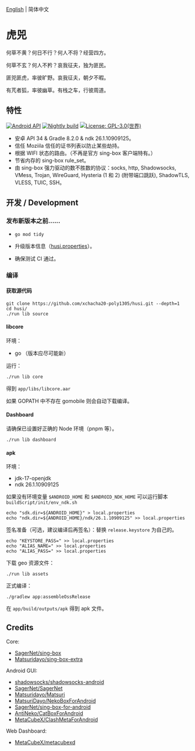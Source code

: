 [English](./README.md) | 简体中文

# 虎兕

何草不黄？何日不行？何人不将？经营四方。

何草不玄？何人不矜？哀我征夫，独为匪民。

匪兕匪虎，率彼旷野。哀我征夫，朝夕不暇。

有芃者狐，率彼幽草。有栈之车，行彼周道。

## 特性

[![Android API](https://img.shields.io/badge/API-34-brightgreen.svg?style=flat)](https://android-arsenal.com/api?level=34)
[![Nightly build](https://github.com/xchacha20-poly1305/husi/actions/workflows/nightly.yml/badge.svg)](https://github.com/xchacha20-poly1305/husi/actions/workflows/nightly.yml)
[![License: GPL-3.0(世界)](https://img.shields.io/badge/license-GPL--3.0(世界)-orange.svg)](https://sing-box.sagernet.org/#license)

* 安卓 API 34 & Gradle 8.2.0 & ndk 26.1.10909125。
* 信任 Moziila 信任的证书列表以防止某些劫持。
* 根据 WIFI 状态的路由。（不再是官方 sing-box 客户端特有。）
* 节省内存的 sing-box rule_set。
* 由 sing-box 强力驱动的数不胜数的协议：socks, http, Shadowsocks, VMess, Trojan,
  WireGuard, Hysteria (1 和 2) (附带端口跳跃), ShadowTLS, VLESS, TUIC, SSH。

## 开发 / Development

### 发布新版本之前......

* `go mod tidy`

* 升级版本信息（[husi.properties](./husi.properties)）。

* 确保测试 CI 通过。

### 编译

#### 获取源代码

```shell
git clone https://github.com/xchacha20-poly1305/husi.git --depth=1
cd husi/
./run lib source
```

#### libcore

环境：

* go （版本应尽可能新）

运行：

```shell
./run lib core
```

得到 `app/libs/libcore.aar`

如果 GOPATH 中不存在 gomobile 则会自动下载编译。

#### Dashboard

请确保已设置好正确的 Node 环境（pnpm 等）。

```shell
./run lib dashboard
```

#### apk

环境：

* jdk-17-openjdk
* ndk 26.1.10909125

如果没有环境变量 `$ANDROID_HOME` 和 `$ANDROID_NDK_HOME` 可以运行脚本 `buildScript/init/env_ndk.sh`

```shell
echo "sdk.dir=${ANDROID_HOME}" > local.properties
echo "ndk.dir=${ANDROID_HOME}/ndk/26.1.10909125" >> local.properties
```

签名准备（可选，建议编译后再签名）：替换 `release.keystore` 为自己的。

```shell
echo "KEYSTORE_PASS=" >> local.properties
echo "ALIAS_NAME=" >> local.properties
echo "ALIAS_PASS=" >> local.properties
```

下载 geo 资源文件：

```shell
./run lib assets
```

正式编译：

```shell
./gradlew app:assembleOssRelease
```

在 `app/build/outputs/apk` 得到 apk 文件。

## Credits

Core:
- [SagerNet/sing-box](https://github.com/SagerNet/sing-box)
- [Matsuridayo/sing-box-extra](https://github.com/MatsuriDayo/sing-box-extra)

Android GUI:
- [shadowsocks/shadowsocks-android](https://github.com/shadowsocks/shadowsocks-android)
- [SagerNet/SagerNet](https://github.com/SagerNet/SagerNet)
- [Matsuridayo/Matsuri](https://github.com/MatsuriDayo/Matsuri)
- [MatsuriDayo/NekoBoxForAndroid](https://github.com/MatsuriDayo/NekoBoxForAndroid)
- [SagerNet/sing-box-for-android](https://github.com/SagerNet/sing-box-for-android)
- [AntiNeko/CatBoxForAndroid](https://github.com/AntiNeko/CatBoxForAndroid)
- [MetaCubeX/ClashMetaForAndroid](https://github.com/MetaCubeX/ClashMetaForAndroid)

Web Dashboard:

- [MetaCubeX/metacubexd](https://github.com/MetaCubeX/metacubexd)
